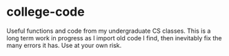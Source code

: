 # college-code
 Useful functions and code from my undergraduate CS classes. This is a long term work in progress as I import old code I find, then inevitably fix the many errors it has. Use at your own risk.
